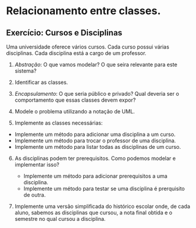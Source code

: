 # Relacionamento entre classes. 
## Exercício: Cursos e Disciplinas


Uma universidade oferece vários cursos. Cada curso possui várias disciplinas.
Cada disciplina está a cargo de um professor.

1. _Abstração_: O que vamos modelar? O que seira relevante para este sistema?

2. Identificar as classes. 

3. _Encapsulamento_: O que seria público e privado? Qual deveria ser o
   comportamento que essas classes devem expor? 

4.  Modele o problema utilizando a notação de UML. 

5. Implemente as classes necessárias:
  - Implemente um método para adicionar uma disciplina a um curso. 
  - Implemente um método para trocar o professor de uma disciplina. 
  - Implemente um método para listar todas as disciplinas de um curso. 

6. As disciplinas podem ter prerequisitos. Como podemos modelar e implementar
   isso?  
 	- Implemente um método para adicionar prerequisitos a uma disciplina. 
	- Implemente um método para testar se uma disciplina é prerquisito de outra. 

7. Implemente uma versão simplificada do histórico escolar onde, de cada aluno,
   sabemos as disciplinas que cursou, a nota final obtida e o semestre no qual
   cursou a disciplina. 
